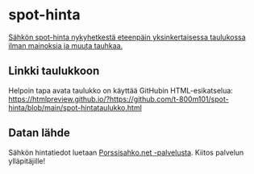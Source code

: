 # spot-hinta
[Sähkön spot-hinta nykyhetkestä eteenpäin yksinkertaisessa taulukossa ilman mainoksia ja muuta tauhkaa.](https://htmlpreview.github.io/?https://github.com/t-800m101/spot-hinta/blob/main/spot-hintataulukko.html)

## Linkki taulukkoon
Helpoin tapa avata taulukko on käyttää GitHubin HTML-esikatselua:  
https://htmlpreview.github.io/?https://github.com/t-800m101/spot-hinta/blob/main/spot-hintataulukko.html

## Datan lähde
Sähkön hintatiedot luetaan [Porssisahko.net -palvelusta](https://porssisahko.net/api). Kiitos palvelun ylläpitäjille!